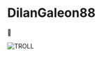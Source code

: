 # DilanGaleon88
🧌

<picture>
<source media="(prefers-color-scheme: dark)" scrset="YOUR-DARKMODE-IMAGE">
<source media="(prefers-color-scheme: light)" scrset="YOUR-LIGHTMODE-IMAGE">
<img alt="TROLL" scr="https://cdn.anime-planet.com/manga/primary/reborn-1-285x428.jpg?t=1723746730">
</picture>
